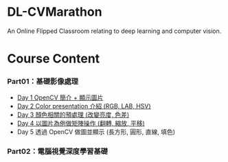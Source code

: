# DL-CVMarathon
An Online Flipped Classroom relating to deep learning and computer vision.
>
# Course Content
### Part01：基礎影像處理    
- [Day 1 OpenCV 簡介 + 顯示圖片](https://github.com/tailer954/DL-CVMarathon/blob/master/homework/Day001_read_image_HW.ipynb)
- [Day 2 Color presentation 介紹 (RGB, LAB, HSV)](https://github.com/tailer954/DL-CVMarathon/blob/master/homework/Day002_change_color_space_HW.ipynb)
- [Day 3 顏色相關的預處理 (改變亮度, 色差)](https://github.com/tailer954/DL-CVMarathon/blob/master/homework/Day003_color_spave_op_HW.ipynb)
- [Day 4 以圖片為例做矩陣操作 (翻轉, 縮放, 平移)](https://github.com/tailer954/DL-CVMarathon/blob/master/homework/Day004_geometric_transform_HW.ipynb)
- Day 5 透過 OpenCV 做圖並顯示 (長方形, 圓形, 直線, 填色)
### Part02：電腦視覺深度學習基礎   
